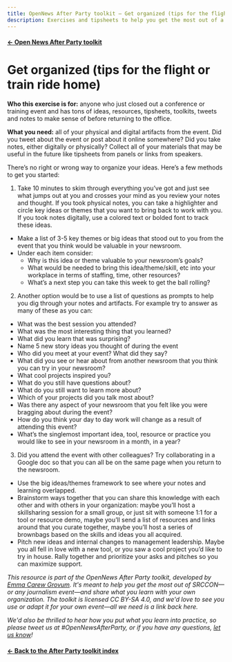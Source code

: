 ```yaml
---
title: OpenNews After Party toolkit — Get organized (tips for the flight or train ride home)
description: Exercises and tipsheets to help you get the most out of a journalism event, then share what you learned when you get back home.
---
```


#### [&larr; Open News After Party toolkit](/share)
# Get organized (tips for the flight or train ride home)

**Who this exercise is for:** anyone who just closed out a conference or training event and has tons of ideas, resources, tipsheets, toolkits, tweets and notes to make sense of before returning to the office. 

**What you need:** all of your physical and digital artifacts from the event. Did you tweet about the event or post about it online somewhere? Did you take notes, either digitally or physically? Collect all of your materials that may be useful in the future like tipsheets from panels or links from speakers. 

There’s no right or wrong way to organize your ideas. Here’s a few methods to get you started: 

1) Take 10 minutes to skim through everything you’ve got and just see what jumps out at you and crosses your mind as you review your notes and thought. If you took physical notes, you can take a highlighter and circle key ideas or themes that you want to bring back to work with you. If you took notes digitally, use a colored text or bolded font to track these ideas. 

* Make a list of 3-5 key themes or big ideas that stood out to you from the event that you think would be valuable in your newsroom. 
* Under each item consider:    
    * Why is this idea or theme valuable to your newsroom’s goals?
    * What would be needed to bring this idea/theme/skill, etc into your workplace in terms of staffing, time, other resources? 
    * What’s a next step you can take this week to get the ball rolling? 

2) Another option would be to use a list of questions as prompts to help you dig through your notes and artifacts. For example try to answer as many of these as you can: 

* What was the best session you attended?
* What was the most interesting thing that you learned? 
* What did you learn that was surprising? 
* Name 5 new story ideas you thought of during the event
* Who did you meet at your event? What did they say? 
* What did you see or hear about from another newsroom that you think you can try in your newsroom? 
* What cool projects inspired you? 
* What do you still have questions about? 
* What do you still want to learn more about?
* Which of your projects did you talk most about? 
* Was there any aspect of your newsroom that you felt like you were bragging about during the event? 
* How do you think your day to day work will change as a result of attending this event? 
* What’s the singlemost important idea, tool, resource or practice you would like to see in your newsroom in a month, in a year? 

3) Did you attend the event with other colleagues? Try collaborating in a Google doc so that you can all be on the same page when you return to the newsroom.

* Use the big ideas/themes framework to see where your notes and learning overlapped. 
* Brainstorm ways together that you can share this knowledge with each other and with others in your organization: maybe you’ll host a skillsharing session for a small group, or just sit with someone 1:1 for a tool or resource demo, maybe you’ll send a list of resources and links around that you curate together, maybe you’ll host a series of brownbags based on the skills and ideas you all acquired. 
* Pitch new ideas and internal changes to management leadership. Maybe you all fell in love with a new tool, or you saw a cool project you’d like to try in house. Rally together and prioritize your asks and pitches so you can maximize support. 


_This resource is part of the OpenNews After Party toolkit, developed by [Emma Carew Grovum](https://twitter.com/emmacarew). It's meant to help you get the most out of SRCCON—or any journalism event—and share what you learn with your own organization. The toolkit is licensed CC BY-SA 4.0, and we'd love to see you use or adapt it for your own event—all we need is a link back here._

_We'd also be thrilled to hear how you put what you learn into practice, so please tweet us at #OpenNewsAfterParty, or if you have any questions, [let us know](mailto:info@opennews.org)!_

#### [&larr; Back to the After Party toolkit index](/share)
